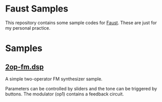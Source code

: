 # Faust Samples
This repository contains some sample codes for [Faust](https://faust.grame.fr).
These are just for my personal practice.

# Samples
## [2op-fm.dsp](./samples/2op-fm.dsp)
A simple two-operator FM synthesizer sample.

Parameters can be controlled by sliders and the tone can be triggered by buttons. The modulator (op1) contains a feedback circuit.